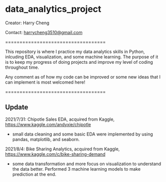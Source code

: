 # data_analytics_project

Creator: Harry Cheng

Contact: harrycheng3510@gmail.com


===================================

This repository is where I practice my data analytics skills in Python, inlcuding EDA, visualization, and some machine learning. The purpose of it is to keep my progress of doing projects and improve my level of coding throughout time. 

Any comment as of how my code can be improved or some new ideas that I can implement is most welcomed here!

===================================


## Update
2021/7/31: Chipotle Sales EDA, acquired from Kaggle, https://www.kaggle.com/andyxie/chipotle  
* small data cleaning and some basic EDA were implemented by using pandas, matplotlib, and seaborn.  
  
2021/8/4: Bike Sharing Analytics, acquired from Kaggle, https://www.kaggle.com/c/bike-sharing-demand  
* some data transformation and more focus on visualization to understand the data better. Performed 3 machine learning models to make prediction at the end. 

